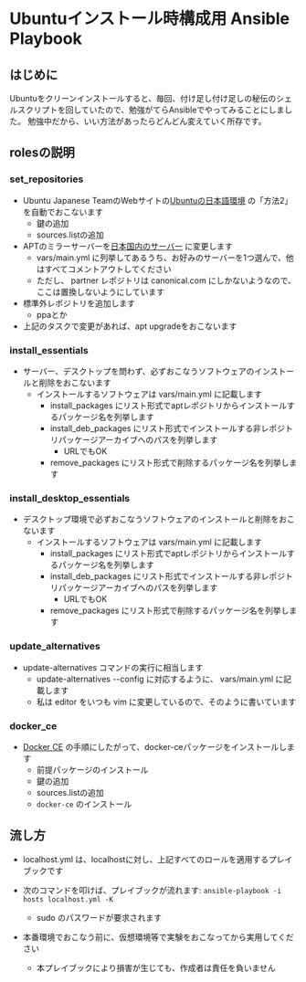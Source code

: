 # Ubuntuインストール時構成用 Ansible Playbook

## はじめに
Ubuntuをクリーンインストールすると、毎回、付け足し付け足しの秘伝のシェルスクリプトを回していたので、勉強がてらAnsibleでやってみることにしました。
勉強中だから、いい方法があったらどんどん変えていく所存です。

## rolesの説明
### set_repositories
- Ubuntu Japanese TeamのWebサイトの[Ubuntuの日本語環境](http://ubuntulinux.jp/japanese) の「方法2」を自動でおこないます
    - 鍵の追加
    - sources.listの追加
- APTのミラーサーバーを[日本国内のサーバー](https://www.ubuntulinux.jp/ubuntu/mirrors) に変更します
    - vars/main.yml に列挙してあるうち、お好みのサーバーを1つ選んで、他はすべてコメントアウトしてください
    - ただし、 partner レポジトリは canonical.com にしかないようなので、ここは置換しないようにしています
- 標準外レポジトリを追加します
    - ppaとか
- 上記のタスクで変更があれば、apt upgradeをおこないます

### install_essentials
- サーバー、デスクトップを問わず、必ずおこなうソフトウェアのインストールと削除をおこないます
    - インストールするソフトウェアは vars/main.yml に記載します
        - install_packages にリスト形式でaptレポジトリからインストールするパッケージ名を列挙します
        - install_deb_packages にリスト形式でインストールする非レポジトリパッケージアーカイブへのパスを列挙します
            - URLでもOK
        - remove_packages にリスト形式で削除するパッケージ名を列挙します

### install_desktop_essentials
- デスクトップ環境で必ずおこなうソフトウェアのインストールと削除をおこないます
    - インストールするソフトウェアは vars/main.yml に記載します
        - install_packages にリスト形式でaptレポジトリからインストールするパッケージ名を列挙します
        - install_deb_packages にリスト形式でインストールする非レポジトリパッケージアーカイブへのパスを列挙します
            - URLでもOK
        - remove_packages にリスト形式で削除するパッケージ名を列挙します

### update_alternatives
- update-alternatives コマンドの実行に相当します
    - update-alternatives --config <name> <path> に対応するように、 vars/main.yml に記載します
    - 私は editor をいつも vim に変更しているので、そのように書いています

### docker_ce
- [Docker CE](https://docs.docker.com/engine/installation/linux/ubuntu/#install-using-the-repository) の手順にしたがって、docker-ceパッケージをインストールします
  - 前提パッケージのインストール
  - 鍵の追加
  - sources.listの追加
  - `docker-ce` のインストール

## 流し方
- localhost.yml は、localhostに対し、上記すべてのロールを適用するプレイブックです
- 次のコマンドを叩けば、プレイブックが流れます:
   ``` ansible-playbook -i hosts localhost.yml -K ```
    - sudo のパスワードが要求されます

- 本番環境でおこなう前に、仮想環境等で実験をおこなってから実用してください
    - 本プレイブックにより損害が生じても、作成者は責任を負いません
